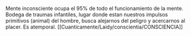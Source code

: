 Mente inconsciente ocupa el 95% de todo el funcionamiento de la mente.
Bodega de traumas infantiles, lugar donde estan nuestros impulsos primitivos (animal) del hombre, busca alejarnos del peligro y acercarnos al placer. Es atemporal.
[[Cuanticamente/Laidy/conscientia/CONSCIENCIA]]
